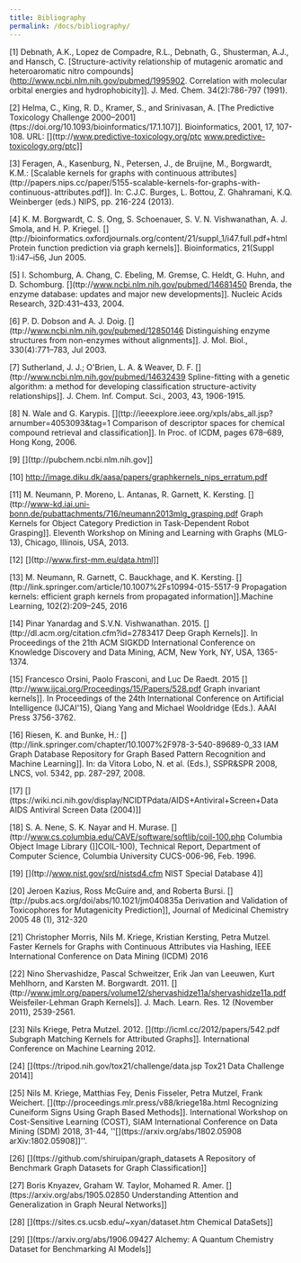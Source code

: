 ```yaml
---
title: Bibliography
permalink: /docs/bibliography/
---
```


[1] Debnath, A.K., Lopez de Compadre, R.L., Debnath, G., Shusterman, A.J., and Hansch, C.
[Structure-activity relationship of mutagenic aromatic and heteroaromatic nitro compounds](http://www.ncbi.nlm.nih.gov/pubmed/1995902.
Correlation with molecular orbital energies and hydrophobicity]]. J. Med. Chem. 34(2):786-797 (1991).

[2] Helma, C., King, R. D., Kramer, S., and Srinivasan, A. [The Predictive Toxicology Challenge 2000–2001](ttps://doi.org/10.1093/bioinformatics/17.1.107]]. Bioinformatics, 2001, 17, 107-108. URL: [](ttp://www.predictive-toxicology.org/ptc www.predictive-toxicology.org/ptc]]

[3] Feragen, A., Kasenburg, N., Petersen, J., de Bruijne, M., Borgwardt, K.M.: [Scalable
kernels for graphs with continuous attributes](ttp://papers.nips.cc/paper/5155-scalable-kernels-for-graphs-with-continuous-attributes.pdf]]. In: C.J.C. Burges, L. Bottou, Z. Ghahramani, K.Q. Weinberger (eds.) NIPS, pp. 216-224 (2013).

[4] K. M. Borgwardt, C. S. Ong, S. Schoenauer, S. V. N. Vishwanathan, A. J. Smola, and H. P. 
Kriegel. [](ttp://bioinformatics.oxfordjournals.org/content/21/suppl_1/i47.full.pdf+html Protein function prediction via graph kernels]]. Bioinformatics, 21(Suppl 1):i47–i56, 
Jun 2005.

[5] I. Schomburg, A. Chang, C. Ebeling, M. Gremse, C. Heldt, G. Huhn, and D. Schomburg. [](ttp://www.ncbi.nlm.nih.gov/pubmed/14681450 Brenda, 
the enzyme database: updates and major new developments]]. Nucleic Acids Research, 32D:431–433, 2004.

[6] P. D. Dobson and A. J. Doig. [](ttp://www.ncbi.nlm.nih.gov/pubmed/12850146 Distinguishing enzyme structures from non-enzymes without 
alignments]]. J. Mol. Biol., 330(4):771–783, Jul 2003.

[7] Sutherland, J. J.; O'Brien, L. A. & Weaver, D. F. [](ttp://www.ncbi.nlm.nih.gov/pubmed/14632439 Spline-fitting with a
genetic algorithm: a method for developing classification structure-activity
relationships]]. J. Chem. Inf. Comput. Sci., 2003, 43, 1906-1915.

[8] N. Wale and G. Karypis. [](ttp://ieeexplore.ieee.org/xpls/abs_all.jsp?arnumber=4053093&tag=1 Comparison of descriptor spaces for chemical compound retrieval and 
classification]]. In Proc. of ICDM, pages 678–689, Hong Kong, 2006.

[9] [](ttp://pubchem.ncbi.nlm.nih.gov]]

[10] http://image.diku.dk/aasa/papers/graphkernels_nips_erratum.pdf

[11] M. Neumann, P. Moreno, L. Antanas, R. Garnett, K. Kersting. [](ttp://www-kd.iai.uni-bonn.de/pubattachments/716/neumann2013mlg_grasping.pdf Graph Kernels for 
Object Category Prediction in Task-Dependent Robot Grasping]]. Eleventh Workshop 
on Mining and Learning with Graphs (MLG-13), Chicago, Illinois, USA, 2013.

[12] [](ttp://www.first-mm.eu/data.html]]

[13] M. Neumann, R. Garnett, C. Bauckhage, and K. Kersting. [](ttp://link.springer.com/article/10.1007%2Fs10994-015-5517-9 Propagation kernels: efficient graph kernels from propagated information]].Machine Learning, 102(2):209–245, 2016

[14] Pinar Yanardag and S.V.N. Vishwanathan. 2015. [](ttp://dl.acm.org/citation.cfm?id=2783417 Deep Graph Kernels]]. In Proceedings of the 21th ACM SIGKDD International Conference on Knowledge Discovery and Data Mining, ACM, New York, NY, USA, 1365-1374. 

[15] Francesco Orsini, Paolo Frasconi, and Luc De Raedt. 2015 [](ttp://www.ijcai.org/Proceedings/15/Papers/528.pdf Graph invariant kernels]]. In Proceedings of the 24th International Conference on Artificial Intelligence (IJCAI'15), Qiang Yang and Michael Wooldridge (Eds.). AAAI Press 3756-3762.

[16] Riesen, K. and Bunke, H.: [](ttp://link.springer.com/chapter/10.1007%2F978-3-540-89689-0_33 IAM Graph Database Repository for Graph Based Pattern Recognition and Machine Learning]]. In: da Vitora Lobo, N. et al. (Eds.), SSPR&SPR 2008, LNCS, vol. 5342, pp. 287-297, 2008.

[17] [](ttps://wiki.nci.nih.gov/display/NCIDTPdata/AIDS+Antiviral+Screen+Data AIDS Antiviral Screen Data (2004)]]

[18] S. A. Nene, S. K. Nayar and H. Murase. [](ttp://www.cs.columbia.edu/CAVE/software/softlib/coil-100.php Columbia Object Image Library (]]COIL-100), Technical Report, Department of Computer Science, Columbia University CUCS-006-96,
Feb. 1996.

[19] [](ttp://www.nist.gov/srd/nistsd4.cfm NIST Special Database 4]]

[20] Jeroen Kazius, Ross McGuire and, and Roberta Bursi. [](ttp://pubs.acs.org/doi/abs/10.1021/jm040835a Derivation and Validation of Toxicophores for Mutagenicity Prediction]], Journal of Medicinal Chemistry 2005 48 (1), 312-320 

[21] Christopher Morris, Nils M. Kriege, Kristian Kersting, Petra Mutzel. Faster Kernels for Graphs with Continuous Attributes via Hashing, IEEE International Conference on Data Mining (ICDM) 2016

[22] Nino Shervashidze, Pascal Schweitzer, Erik Jan van Leeuwen, Kurt Mehlhorn, and Karsten M. Borgwardt. 2011. [](ttp://www.jmlr.org/papers/volume12/shervashidze11a/shervashidze11a.pdf Weisfeiler-Lehman Graph Kernels]]. J. Mach. Learn. Res. 12 (November 2011), 2539-2561. 

[23] Nils Kriege, Petra Mutzel. 2012. [](ttp://icml.cc/2012/papers/542.pdf Subgraph Matching Kernels for Attributed Graphs]]. International Conference on Machine Learning  2012.

[24] [](ttps://tripod.nih.gov/tox21/challenge/data.jsp Tox21 Data Challenge 2014]]

[25] Nils M. Kriege, Matthias Fey, Denis Fisseler, Petra Mutzel, Frank Weichert. [](ttp://proceedings.mlr.press/v88/kriege18a.html Recognizing Cuneiform Signs Using Graph Based Methods]]. International Workshop on Cost-Sensitive Learning (COST), SIAM International Conference on Data Mining (SDM) 2018, 31-44, ''[](ttps://arxiv.org/abs/1802.05908 arXiv:1802.05908]]''.

[26] [](ttps://github.com/shiruipan/graph_datasets A Repository of Benchmark Graph Datasets for Graph Classification]]

[27] Boris Knyazev, Graham W. Taylor, Mohamed R. Amer. [](ttps://arxiv.org/abs/1905.02850 Understanding Attention and Generalization in Graph Neural Networks]]

[28] [](ttps://sites.cs.ucsb.edu/~xyan/dataset.htm Chemical DataSets]]

[29] [](ttps://arxiv.org/abs/1906.09427 Alchemy: A Quantum Chemistry Dataset for Benchmarking AI Models]]

